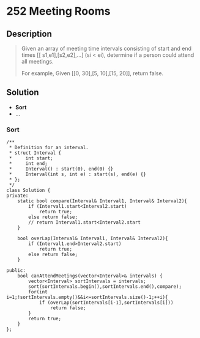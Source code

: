 # 252 Meeting Rooms

## Description
> Given an array of meeting time intervals consisting of start and end times [[
> s1,e1],[s2,e2],...] (si < ei), determine if a person could attend all 
> meetings.
> 
> For example,
> Given [[0, 30],[5, 10],[15, 20]],
> return false.


## Solution
- **Sort**
- ...


### Sort
```
/**
 * Definition for an interval.
 * struct Interval {
 *     int start;
 *     int end;
 *     Interval() : start(0), end(0) {}
 *     Interval(int s, int e) : start(s), end(e) {}
 * };
 */
class Solution {
private:
    static bool compare(Interval& Interval1, Interval& Interval2){
        if (Interval1.start<Interval2.start)
            return true;
        else return false;
        // return Interval1.start<Interval2.start
    }
    
    bool overLap(Interval& Interval1, Interval& Interval2){
        if (Interval1.end>Interval2.start)
            return true;
        else return false;
    }
    
public:
    bool canAttendMeetings(vector<Interval>& intervals) {
        vector<Interval> sortIntervals = intervals;
        sort(sortIntervals.begin(),sortIntervals.end(),compare);
        for(int i=1;!sortIntervals.empty()&&i<=sortIntervals.size()-1;++i){
            if (overLap(sortIntervals[i-1],sortIntervals[i]))
                return false;
        }
        return true;
    }
};
```
